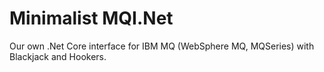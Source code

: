 # Minimalist MQI.Net
Our own .Net Core interface for IBM MQ (WebSphere MQ, MQSeries) with Blackjack and Hookers.

